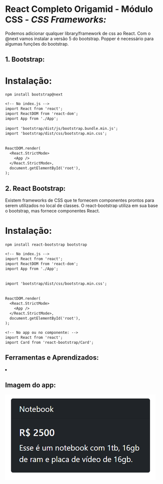 # React Completo Origamid - Módulo CSS - <i> CSS Frameworks: </i>

<p>Podemos adicionar qualquer library/framework de css ao React. Com o @next vamos instalar a versão 5 do bootstrap. Popper é necessário para algumas funções do bootstrap.</p>

## 1.  Bootstrap:

# Instalação:

```
npm install bootstrap@next
```

```
<!-- No index.js -->
import React from 'react';
import ReactDOM from 'react-dom';
import App from './App';

import 'bootstrap/dist/js/bootstrap.bundle.min.js';
import 'bootstrap/dist/css/bootstrap.min.css';


ReactDOM.render(
  <React.StrictMode>
    <App />
  </React.StrictMode>,
  document.getElementById('root'),
);
```

## 2. React  Bootstrap:
<p>Existem frameworks de CSS que te fornecem componentes prontos para serem utilizados no local de classes. O react-bootstrap utiliza em sua base o bootstrap, mas fornece componentes React.</p>

# Instalação:

```
npm install react-bootstrap bootstrap
```

```
<!-- No index.js -->
import React from 'react';
import ReactDOM from 'react-dom';
import App from './App';


import 'bootstrap/dist/css/bootstrap.min.css';


ReactDOM.render(
  <React.StrictMode>
    <App />
  </React.StrictMode>,
  document.getElementById('root'),
);
```

```
<!-- No app ou no componente: -->
import React from 'react';
import Card from 'react-bootstrap/Card';
```


## Ferramentas e Aprendizados:
<li> </li>

## Imagem do app:

<img src="./img.PNG"/>